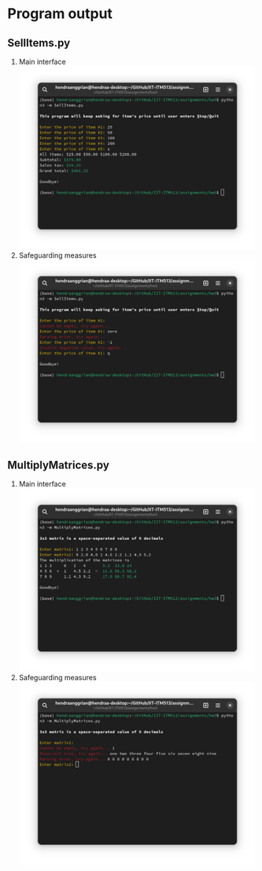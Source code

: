 # Program output

## SellItems.py

1.  Main interface<br><img src="https://github.com/hanggrian/IIT-ITM513/raw/assets/assignments/hw3/screenshot1_1.png" width="480">
1.  Safeguarding measures<br><img src="https://github.com/hanggrian/IIT-ITM513/raw/assets/assignments/hw3/screenshot1_2.png" width="480">

<div style="page-break-after: always;"></div>

## MultiplyMatrices.py

1.  Main interface<br><img src="https://github.com/hanggrian/IIT-ITM513/raw/assets/assignments/hw3/screenshot2_1.png" width="480">
1.  Safeguarding measures<br><img src="https://github.com/hanggrian/IIT-ITM513/raw/assets/assignments/hw3/screenshot2_2.png" width="480">
